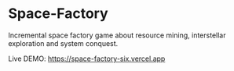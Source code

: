 # Space-Factory

Incremental space factory game about resource mining, interstellar exploration and system conquest.

Live DEMO: https://space-factory-six.vercel.app
